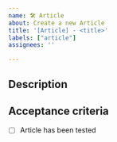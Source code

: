 ```yaml
---
name: 🛠️ Article
about: Create a new Article
title: '[Article] - <title>'
labels: ["article"]
assignees: ''

---
```


## Description

<!---Description of the article-->

## Acceptance criteria

- [ ] Article has been tested
